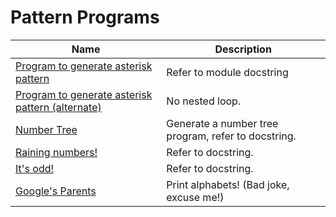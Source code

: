 # Pattern Programs
Name | Description
-----|------------
[Program to generate asterisk pattern](program1.py) | Refer to module docstring
[Program to generate asterisk pattern (alternate)](program1_alt.py) | No nested loop.
[Number Tree](program2.py) | Generate a number tree program, refer to docstring.
[Raining numbers!](program3.py) | Refer to docstring.
[It's odd!](program4.py) | Refer to docstring.
[Google's Parents](program5.py) | Print alphabets! (Bad joke, excuse me!)